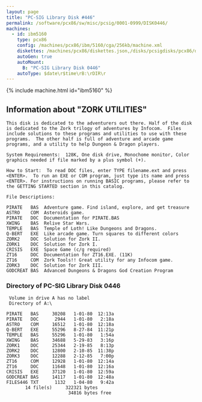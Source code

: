 ```yaml
---
layout: page
title: "PC-SIG Library Disk #446"
permalink: /software/pcx86/sw/misc/pcsig/0001-0999/DISK0446/
machines:
  - id: ibm5160
    type: pcx86
    config: /machines/pcx86/ibm/5160/cga/256kb/machine.xml
    diskettes: /machines/pcx86/diskettes.json,/disks/pcsigdisks/pcx86/diskettes.json
    autoGen: true
    autoMount:
      B: "PC-SIG Library Disk 0446"
    autoType: $date\r$time\rB:\rDIR\r
---
```


{% include machine.html id="ibm5160" %}

## Information about "ZORK UTILITIES"

    This disk is dedicated to the adventurers out there. Half of the disk
    is dedicated to the Zork trilogy of adventures by Infocom.  Files
    include solutions to these programs and utilities to use with these
    programs.  The other half is full of adventure and arcade game
    programs, and a utility to help Dungeon & Dragon players.
    
    System Requirements:  128K, One disk drive, Monochome monitor, Color
    graphics needed if file marked by a plus symbol (+).
    
    How to Start:  To read DOC files, enter TYPE filename.ext and press
    <ENTER>.  To run an EXE or COM program, just type its name and press
    <ENTER>. For instructions on running BASIC programs, please refer to
    the GETTING STARTED section in this catalog.
    
    File Descriptions:
    
    PIRATE   BAS  Adventure game. Find island, explore, and get treasure
    ASTRO    COM  Asteroids game.
    PIRATE   DOC  Documentation for PIRATE.BAS
    XWING    BAS  Relive Star Wars.
    TEMPLE   BAS  Temple of Loth! Like Dungeons and Dragons.
    Q-BERT   EXE  Like arcade game. Turn squares to different colors
    ZORK2    DOC  Solution for Zork II.
    ZORK1    DOC  Solution for Zork I.
    CRISIS   EXE  Space Game (c/g required)
    ZT16     DOC  Documentation for ZT16.EXE. (11K)
    ZT16     COM  Zork Tools!! Great utility for any Infocom game.
    ZORK3    DOC  Solution for Zork III.
    GODCREAT BAS  Advanced Dungeons & Dragons God Creation Program

### Directory of PC-SIG Library Disk 0446

     Volume in drive A has no label
     Directory of A:\

    PIRATE   BAS     30208   1-01-80  12:13a
    PIRATE   DOC      2944   1-01-80   2:18a
    ASTRO    COM     16512   1-01-80  12:18a
    Q-BERT   EXE     55296   8-27-84  11:21p
    TEMPLE   BAS     55296   1-01-80   1:54a
    XWING    BAS     34688   5-29-83   3:16p
    ZORK1    DOC     25344   2-19-85   8:13p
    ZORK2    DOC     12800   2-10-85  11:38p
    ZORK3    DOC     12288   2-12-85   7:00p
    ZT16     COM     12928   1-01-80  12:14a
    ZT16     DOC     11648   1-01-80  12:16a
    CRISIS   EXE     37120   1-01-80  12:59a
    GODCREAT BAS     14117   1-01-80  12:48a
    FILES446 TXT      1132   1-04-80   9:42a
           14 file(s)     322321 bytes
                           34816 bytes free
